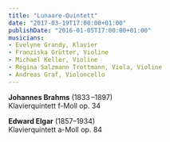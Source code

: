 ```yaml
---
title: "Lunaare-Quintett"
date: "2017-03-19T17:00:00+01:00"
publishDate: "2016-01-05T17:00:00+01:00"
musicians:
- Evelyne Grandy, Klavier
- Franziska Grütter, Violine
- Michael Keller, Violine
- Regina Salzmann Trottmann, Viola, Violine
- Andreas Graf, Violoncello
---
```


__Johannes Brahms__ (1833 –1897)  
Klavierquintett f-Moll op. 34

__Edward Elgar__ (1857–1934)  
Klavierquintett a-Moll op. 84
